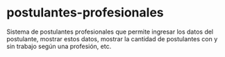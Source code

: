 # postulantes-profesionales
Sistema de postulantes profesionales que permite ingresar los datos del postulante, mostrar estos datos, mostrar la cantidad de postulantes con y sin trabajo según una profesión, etc.
